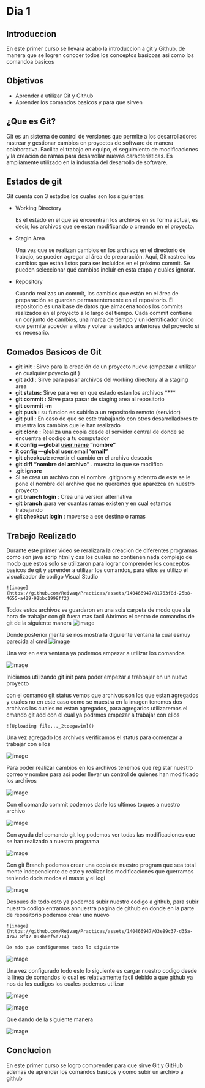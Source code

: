 # Dia 1

## Introduccion 

En este primer curso se llevara acabo la introduccion a git y Github, de manera que se logren conocer todos los conceptos basicoas asi como los comandoa basicos 

## Objetivos 
* Aprender a utilizar Git y Github 
* Aprender los comandos basicos y para que sirven



## ¿Que es Git?

Git es un sistema de control de versiones que permite a los desarrolladores rastrear y gestionar cambios en proyectos de software de manera colaborativa. Facilita el trabajo en equipo, el seguimiento de modificaciones y la creación de ramas para desarrollar nuevas características. Es ampliamente utilizado en la industria del desarrollo de software.
 

## Estados de git 

Git cuenta con 3 estados los cuales son los siguientes:
*  Working Directory 
    
    Es el estado en el que se encuentran los archivos en su forma actual, es decir, los archivos que se estan modificando o creando en el proyecto.

*  Stagin Area

    Una vez que se  realizan cambios en los archivos en el directorio de trabajo, se pueden agregar al área de preparación. Aquí, Git rastrea los cambios que están listos para ser incluidos en el próximo commit. Se pueden seleccionar qué cambios incluir en esta etapa y cuáles ignorar.
    
*  Repository

    Cuando realizas un commit, los cambios que están en el área de preparación se guardan permanentemente en el repositorio. El repositorio es una base de datos que almacena todos los commits realizados en el proyecto a lo largo del tiempo. Cada commit contiene un conjunto de cambios, una marca de tiempo y un identificador único que permite acceder a ellos y volver a estados anteriores del proyecto si es necesario.
    
    
## Comados Basicos de Git 

- **git init** :  Sirve para la creación de un proyecto nuevo (empezar a utilizar en cualquier poyecto git )
- **git add<file>** : Sirve para pasar archivos del working directory al a staging area
- **git status:**  Sirve para ver en que estado estan los archivos ****
- **git commit :** Sirve para pasar de staging area al repositorio
- **git commit -m**
- **git push :**  su funcion es subirlo a un repositorio remoto (servidor)
- **git pull :**  En caso de que se este trabajando con otros desarrolladores te muestra los cambios que le han realizado
- **git clone :** Realiza una copia desde el servidor central de donde se encuentra el codigo a tu computador
- **it config —global [user.name](http://user.name) “nombre”**
- **it config —global [user.](http://user.name)email“email”**
- **git checkout:** revertir el cambio en el archivo deseado
- **git diff “nombre del archivo”** . muestra lo que se modifico
- .**git ignore**
- Si se crea un archivo con el nombre .gitignore y adentro de este se le pone el nombre del archivo que no queremos que aparezca en nuestro proyecto
- **git branch  login** : Crea una version alternativa
- **git branch** :para ver cuantas ramas existen y en cual estamos trabajando  
- **git checkout login** : moverse a ese destino o ramas 
    
 ## Trabajo Realizado 
    
    
    
Durante este primer video se reralizara la creacion de diferentes programas como son java scrip html y css los cuales no contienen nada complejo de modo que estos solo se utilizaron para lograr comprender los conceptos basicos de git y aprender a utilizar los comandos, para ellos se utilizo el visualizador de codigo Visual Studio 

    ![image](https://github.com/Reivaq/Practicas/assets/140466947/81763f8d-25b8-4655-a429-92bbc1998ff2)

Todos estos archivos se guardaron en una sola carpeta de modo que ala hora de trabajar con git fuera mas facil.Abrimos el centro de comandos de git de la siguiente manera
  ![image](https://github.com/Reivaq/Practicas/assets/140466947/cd250f54-7766-4357-bdd6-2502ab8c38a5)
    
Donde posterior mente se nos mostra la diguiente ventana la cual esmuy parecida al cmd 
 ![image](https://github.com/Reivaq/Practicas/assets/140466947/0eb1e55b-bd62-4322-afa7-9f34409e199b)

Una vez en esta ventana ya podemos empezar a utilizar los comandos 


![image](https://github.com/Reivaq/Practicas/assets/140466947/41615401-371e-4242-bad3-99cf073fb9c8)


 

 Iniciamos utilizando git init para poder empezar a trabbajar en un nuevo proyecto 
    
con el comando git status vemos que archivos son los que estan agregados y cuales no 
 en este caso como se muestra en la imagen tenemos dos archivos los cuales no estan agregados, para agregarlos utilizaremos el cmando git add <file> con el cual ya podrmos empezar a trabajar con ellos 
  
    ![Uploading file..._2toegawim]()


Una vez agregado los archivos verificamos el status para comenzar a trabajar con ellos  
 
![image](https://github.com/Reivaq/Practicas/assets/140466947/49e547ba-44fc-4e2c-acb6-836f4999cb8d)




  Para poder realizar cambios en los archivos tenemos que registar nuestro correo y nombre para asi poder llevar un control de quienes han modificado los archivos 
    
 ![image](https://github.com/Reivaq/Practicas/assets/140466947/36eaead5-661b-4f8a-93fb-807354f2e7dc)


    
    
Con el comando commit podemos darle los ultimos toques a nuestro archivo 
    
![image](https://github.com/Reivaq/Practicas/assets/140466947/0f37ce89-2e5e-4831-9c43-7ed94982e5db)



Con ayuda del comando git log podemos ver todas las modificaciones que se han realizado a nuestro programa 
    
    
![image](https://github.com/Reivaq/Practicas/assets/140466947/1c88af03-2e27-4def-8207-ef6e16f6ffd1)



Con git Branch podemos crear una copia de nuestro program que sea total mente independiente de este y realizar los modificaciones que querramos teniendo dods modos el maste y el logi 
    
    
 ![image](https://github.com/Reivaq/Practicas/assets/140466947/5379b2fa-a47b-456f-b15c-77969dd4bc71)


    
    
Despues de todo esto ya podemos subir nuestro codigo a github, para subir nuestro codigo entramos annuestra pagina de github en donde en la parte de repositorio podemos crear uno nuevo 
    
    ![image](https://github.com/Reivaq/Practicas/assets/140466947/03e89c37-d35a-47a7-8f47-093b0ef5d214)
    
    De mdo que configuremos todo lo siguiente 


![image](https://github.com/Reivaq/Practicas/assets/140466947/bda9cbe1-7200-4848-8f08-67b799468fa3)
  

  Una vez configurado todo esto lo siguiente es cargar nuestro codigo desde la linea de comandos lo cual es relativamente facil debido a que github ya nos da los cudigos los cuales podemos utilizar 
    
 
  ![image](https://github.com/Reivaq/Practicas/assets/140466947/2b5da795-ed50-4fde-9c0d-7404969423c4)

    
![image](https://github.com/Reivaq/Practicas/assets/140466947/e7dc33da-c7e1-4330-9e15-084124a40bca)


 Que dando de la siguiente manera 
    
![image](https://github.com/Reivaq/Practicas/assets/140466947/ff8213a0-4774-4b79-af0d-f3840fc143b0)


    
## Conclucion 
    
 En este primer curso se logro comprender para que sirve Git y GitHub ademas  de aprender los comandos basicos y como subir un archivo a github    
